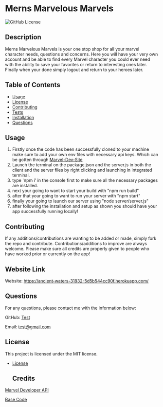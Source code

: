 # Merns Marvelous Marvels

  ![GitHub License](https://img.shields.io/badge/License-MIT-blue.svg)
  
  ## Description 
  
  Merns Marvelous Marvels is your one stop shop for all your marvel character needs, questions and concerns. Here you will have your very own account and be able to find every Marvel character you could ever need with the ability to save your favorites or return to interesting ones later. Finally when your done simply logout and return to your heroes later.

  ## Table of Contents 

  * [Usage](#usage)
  * [License](#license)
  * [Contributing](#contributing)
  * [Tests](#tests)
  * [Installation](#installation)
  * [Questions](#questions)

  ## Usage 
   1. Firstly once the code has been successfully cloned to your machine make sure to add your own env files with necessary api keys. Which can be gotten through [Marvel-Dev-Site](https://developer.marvel.com/)
   2. Launch the terminal on the package.json and the server.js in both the client and the server files by right clicking and launching in integrated terminal.
   3. type 'npm i' in the console first to make sure all the necessary packages are installed.
   4. next your going to want to start your build with "npm run build"
   5. after that your going to want to run your server with "npm start"
   6. finally your going to launch our server using "node server/server.js"
   7. after following the installation and setup as shown you should have your app successfully running locally!
   
  ## Contributing

  If any additions/contributions are wanting to be added or made, simply fork the repo and contribute.
  Contributions/additions to improve are always welcome. Please make sure all credits are properly given to people who have worked prior or currently on the app! 

  ## Website Link

  Website: https://ancient-waters-31832-5d5b544cc90f.herokuapp.com/
  
  ## Questions

  For any questions, please contact me with the information below:

  GitHub: [Test](https://github.com/testURl)

  Email: test@gmail.com

  ## License

  This project is licensed under the MIT license. 
* [License](#license)

  ## Credits

[Marvel Developer API](https://developer.marvel.com/)

[Base Code](https://github.com/BeGeos/marvel-api-search-engine)


